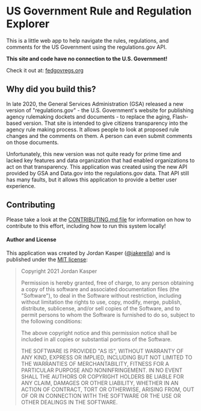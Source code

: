 # US Government Rule and Regulation Explorer

This is a little web app to help navigate the rules, regulations, and comments for the US Government using the regulations.gov API.

**This site and code have no connection to the U.S. Government!**

Check it out at: [fedgovregs.org](https://www.fedgovregs.org)


## Why did you build this?

In late 2020, the General Services Administration (GSA) released a new version of "regulations.gov" - the U.S. Government's website for publishing agency rulemaking dockets and documents - to replace the aging, Flash-based version. That site is intended to give citizens transparency into the agency rule making process. It allows people to look at proposed rule changes and the comments on them. A person can even submit comments on those documents.

Unfortunately, this new version was not quite ready for prime time and lacked key features and data organization that had enabled organizations to act on that transparency. This application was created using the new API provided by GSA and Data.gov into the regulations.gov data. That API still has many faults, but it allows this application to provide a better user experience.


## Contributing

Please take a look at the [CONTRIBUTING.md file](/CONTRIBUTING.md) for information on how to contribute to this effort, including how to run this system locally!


#### Author and License

This application was created by Jordan Kasper ([@jakerella](https://jordankasper.com)) and is published under the [MIT license](https://opensource.org/licenses/MIT):

> Copyright 2021 Jordan Kasper
> 
> Permission is hereby granted, free of charge, to any person obtaining a copy of this software and associated documentation files (the "Software"), to deal in the Software without restriction, including without limitation the rights to use, copy, modify, merge, publish, distribute, sublicense, and/or sell copies of the Software, and to permit persons to whom the Software is furnished to do so, subject to the following conditions:
> 
> The above copyright notice and this permission notice shall be included in all copies or substantial portions of the Software.
> 
> THE SOFTWARE IS PROVIDED "AS IS", WITHOUT WARRANTY OF ANY KIND, EXPRESS OR IMPLIED, INCLUDING BUT NOT LIMITED TO THE WARRANTIES OF MERCHANTABILITY, FITNESS FOR A PARTICULAR PURPOSE AND NONINFRINGEMENT. IN NO EVENT SHALL THE AUTHORS OR COPYRIGHT HOLDERS BE LIABLE FOR ANY CLAIM, DAMAGES OR OTHER LIABILITY, WHETHER IN AN ACTION OF CONTRACT, TORT OR OTHERWISE, ARISING FROM, OUT OF OR IN CONNECTION WITH THE SOFTWARE OR THE USE OR OTHER DEALINGS IN THE SOFTWARE.
